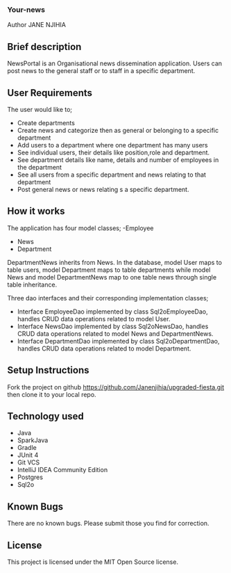 ### Your-news

Author JANE NJIHIA

## Brief description
NewsPortal is an Organisational news dissemination application.
Users can post news to the general staff or to staff in a specific department.

## User Requirements

The user would like to;

- Create departments
- Create news and categorize then as general or belonging to a specific department
- Add users to a department where one department has many users
- See individual users, their details like position,role and department.
- See department details like name, details and number of employees in the department
- See all users from a specific department and news relating to that department
- Post general news or news relating s a specific department.

## How it works

The application has four model classes;
-Employee
- News
- Department

DepartmentNews inherits from News.
In the database, model User maps to table users, model Department maps to table departments while model
News and model DepartmentNews map to one table news through single table inheritance.

Three dao interfaces and their corresponding implementation classes;
- Interface EmployeeDao implemented by class Sql2oEmployeeDao, handles CRUD data operations related to model User.
- Interface NewsDao implemented by class Sql2oNewsDao, handles CRUD data operations related to model News and DepartmentNews.
- Interface DepartmentDao implemented by class Sql2oDepartmentDao, handles CRUD data operations related to model Department.


## Setup Instructions
Fork the project on github  https://github.com/Janenjihia/upgraded-fiesta.git then clone it to your local repo.

## Technology used
- Java
- SparkJava
- Gradle
- JUnit 4
- Git VCS
- IntelliJ IDEA Community Edition
- Postgres
- Sql2o

## Known Bugs
There are no known bugs. Please submit those you find for correction.

## License
This project is licensed under the MIT Open Source license.
